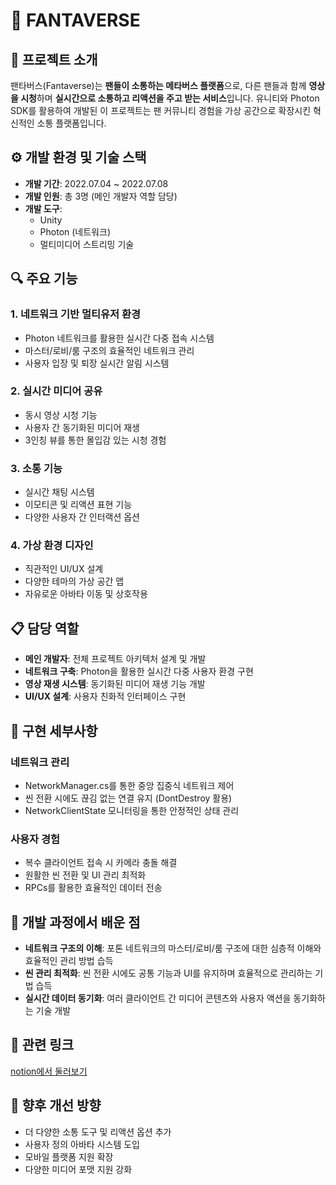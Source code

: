 # 🌌 FANTAVERSE

## 📝 프로젝트 소개

팬타버스(Fantaverse)는 **팬들이 소통하는 메타버스 플랫폼**으로, 다른 팬들과 함께 **영상을 시청**하며 **실시간으로 소통하고 리액션을 주고 받는 서비스**입니다. 유니티와 Photon SDK를 활용하여 개발된 이 프로젝트는 팬 커뮤니티 경험을 가상 공간으로 확장시킨 혁신적인 소통 플랫폼입니다.

## ⚙️ 개발 환경 및 기술 스택

- **개발 기간**: 2022.07.04 ~ 2022.07.08
- **개발 인원**: 총 3명 (메인 개발자 역할 담당)
- **개발 도구**: 
  - Unity
  - Photon (네트워크)
  - 멀티미디어 스트리밍 기술

## 🔍 주요 기능

### 1. 네트워크 기반 멀티유저 환경
- Photon 네트워크를 활용한 실시간 다중 접속 시스템
- 마스터/로비/룸 구조의 효율적인 네트워크 관리
- 사용자 입장 및 퇴장 실시간 알림 시스템

### 2. 실시간 미디어 공유
- 동시 영상 시청 기능
- 사용자 간 동기화된 미디어 재생
- 3인칭 뷰를 통한 몰입감 있는 시청 경험

### 3. 소통 기능
- 실시간 채팅 시스템
- 이모티콘 및 리액션 표현 기능
- 다양한 사용자 간 인터랙션 옵션

### 4. 가상 환경 디자인
- 직관적인 UI/UX 설계
- 다양한 테마의 가상 공간 맵
- 자유로운 아바타 이동 및 상호작용

## 📋 담당 역할

- **메인 개발자**: 전체 프로젝트 아키텍처 설계 및 개발
- **네트워크 구축**: Photon을 활용한 실시간 다중 사용자 환경 구현
- **영상 재생 시스템**: 동기화된 미디어 재생 기능 개발
- **UI/UX 설계**: 사용자 친화적 인터페이스 구현

## 🔧 구현 세부사항

### 네트워크 관리
- NetworkManager.cs를 통한 중앙 집중식 네트워크 제어
- 씬 전환 시에도 끊김 없는 연결 유지 (DontDestroy 활용)
- NetworkClientState 모니터링을 통한 안정적인 상태 관리

### 사용자 경험
- 복수 클라이언트 접속 시 카메라 충돌 해결
- 원활한 씬 전환 및 UI 관리 최적화
- RPCs를 활용한 효율적인 데이터 전송

## 🧠 개발 과정에서 배운 점

- **네트워크 구조의 이해**: 포톤 네트워크의 마스터/로비/룸 구조에 대한 심층적 이해와 효율적인 관리 방법 습득
- **씬 관리 최적화**: 씬 전환 시에도 공통 기능과 UI를 유지하며 효율적으로 관리하는 기법 습득
- **실시간 데이터 동기화**: 여러 클라이언트 간 미디어 콘텐츠와 사용자 액션을 동기화하는 기술 개발

## 🔗 관련 링크

[notion에서 둘러보기](https://heejeonglim.notion.site/Fantaverse-9acbc1ea8e5a496fbb683fd7e4e22ea4?pvs=4)

## 🔮 향후 개선 방향

- 더 다양한 소통 도구 및 리액션 옵션 추가
- 사용자 정의 아바타 시스템 도입
- 모바일 플랫폼 지원 확장
- 다양한 미디어 포맷 지원 강화

